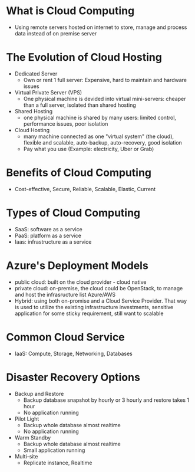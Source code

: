# What is Cloud Computing
- Using remote servers hosted on internet to store, manage and process data instead of on premise server

# The Evolution of Cloud Hosting
- Dedicated Server
    - Own or rent 1 full server: Expensive, hard to maintain and hardware issues
- Virtual Private Server (VPS)
    - One physical machine is devided into virtual mini-servers: cheaper than a full server, isolated than shared hosting
- Shared Hosting
    - one physical machine is shared by many users: limited control, performance issues, poor isolation
- Cloud Hosting
    - many machine connected as one "virtual system" (the cloud), flexible and scalable, auto-backup, auto-recovery, good isolation
    - Pay what you use (Example: electricity, Uber or Grab)

# Benefits of Cloud Computing
- Cost-effective, Secure, Reliable, Scalable, Elastic, Current

# Types of Cloud Computing
- SaaS: software as a service
- PaaS: platform as a service
- Iaas: infrastructure as a service

# Azure's Deployment Models
- public cloud: built on the cloud provider - cloud native
- private cloud: on-premise, the cloud could be OpenStack, to manage and host the infrasructure list Azure/AWS
- Hybrid: using both on-promise and a Cloud Service Provider. That way is used to utilize the existing infrastructure investments, sensitive application for some sticky requirement, still want to scalable

# Common Cloud Service
- IaaS: Compute, Storage, Networking, Databases

# Disaster Recovery Options
- Backup and Restore
    - Backup database snapshot by hourly or 3 hourly and restore takes 1 hour
    - No application running
- Pilot Light
    - Backup whole database almost realtime
    - No application running
- Warm Standby
    - Backup whole database almost realtime
    - Small application running
- Multi-site
    - Replicate instance, Realtime